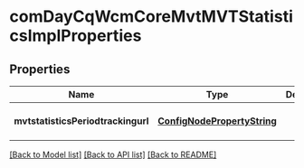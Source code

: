 # comDayCqWcmCoreMvtMVTStatisticsImplProperties

## Properties
Name | Type | Description | Notes
------------ | ------------- | ------------- | -------------
**mvtstatisticsPeriodtrackingurl** | [**ConfigNodePropertyString**](ConfigNodePropertyString.md) |  | [optional] [default to null]

[[Back to Model list]](../README.md#documentation-for-models) [[Back to API list]](../README.md#documentation-for-api-endpoints) [[Back to README]](../README.md)



